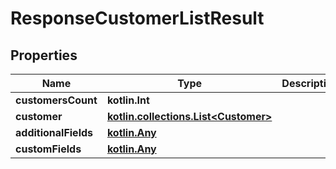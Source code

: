 
# ResponseCustomerListResult

## Properties
| Name | Type | Description | Notes |
| ------------ | ------------- | ------------- | ------------- |
| **customersCount** | **kotlin.Int** |  |  [optional] |
| **customer** | [**kotlin.collections.List&lt;Customer&gt;**](Customer.md) |  |  [optional] |
| **additionalFields** | [**kotlin.Any**](.md) |  |  [optional] |
| **customFields** | [**kotlin.Any**](.md) |  |  [optional] |



